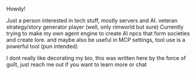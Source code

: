 Howdy!

Just a person interested in tech stuff, mostly servers and AI. veteran strategy/story generator player (well, only rimworld but sure)
Currently trying to make my own agent engine to create AI npcs that form societies and create lore. and maybe also be useful in MCP settings, tool use is a powerful tool (pun intended)

I dont really like decorating my bio, this was written here by the force of guilt, just reach me out if you want to learn more or chat  
